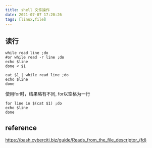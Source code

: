 ```yaml
---
title: shell 文件操作
date: 2021-07-07 17:20:26
tags: [linux,file]
---
```




## 读行

```
while read line ;do
#or while read -r line ;do
echo $line
done < $1
```

```
cat $1 | while read line ;do
echo $line
done
```

使用for时，结果略有不同, for以空格为一行
```
for line in $(cat $1) ;do
echo $line
done
```

## reference

https://bash.cyberciti.biz/guide/Reads_from_the_file_descriptor_(fd)
